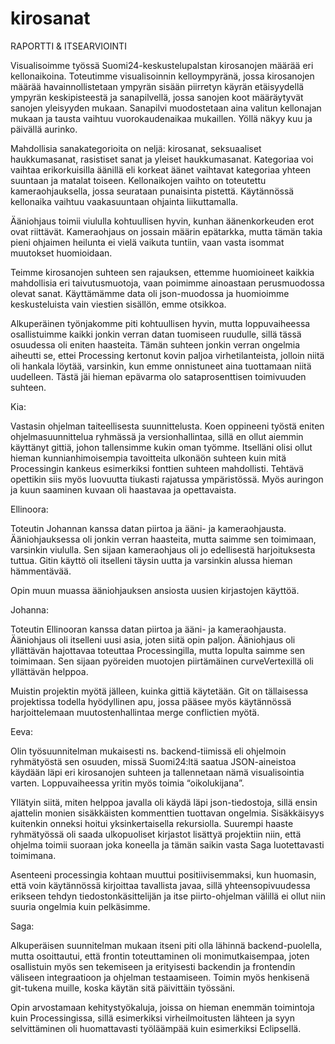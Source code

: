# kirosanat

RAPORTTI & ITSEARVIOINTI

Visualisoimme työssä Suomi24-keskustelupalstan kirosanojen määrää eri kellonaikoina. Toteutimme visualisoinnin kelloympyränä, jossa kirosanojen määrää havainnollistetaan ympyrän sisään piirretyn käyrän etäisyydellä ympyrän keskipisteestä ja sanapilvellä, jossa sanojen koot määräytyvät sanojen yleisyyden mukaan. Sanapilvi muodostetaan aina valitun kellonajan mukaan ja tausta vaihtuu vuorokaudenaikaa mukaillen. Yöllä näkyy kuu ja päivällä aurinko.

Mahdollisia sanakategorioita on neljä: kirosanat, seksuaaliset haukkumasanat, rasistiset sanat ja yleiset haukkumasanat. Kategoriaa voi vaihtaa erikorkuisilla äänillä eli korkeat äänet vaihtavat kategoriaa yhteen suuntaan ja matalat toiseen. Kellonaikojen vaihto on toteutettu kameraohjauksella, jossa seurataan punaisinta pistettä. Käytännössä kellonaika vaihtuu vaakasuuntaan ohjainta liikuttamalla.

Ääniohjaus toimii viululla kohtuullisen hyvin, kunhan äänenkorkeuden erot ovat riittävät. Kameraohjaus on jossain määrin epätarkka, mutta tämän takia pieni ohjaimen heilunta ei vielä vaikuta tuntiin, vaan vasta isommat muutokset huomioidaan.

Teimme kirosanojen suhteen sen rajauksen, ettemme huomioineet kaikkia mahdollisia eri taivutusmuotoja, vaan poimimme ainoastaan perusmuodossa olevat sanat. Käyttämämme data oli json-muodossa ja huomioimme keskusteluista vain viestien sisällön, emme otsikkoa.

Alkuperäinen työnjakomme piti kohtuullisen hyvin, mutta loppuvaiheessa osallistuimme kaikki jonkin verran datan tuomiseen ruudulle, sillä tässä osuudessa oli eniten haasteita. Tämän suhteen jonkin verran ongelmia aiheutti se, ettei Processing kertonut kovin paljoa virhetilanteista, jolloin niitä oli hankala löytää, varsinkin, kun emme onnistuneet aina tuottamaan niitä uudelleen. Tästä jäi hieman epävarma olo sataprosenttisen toimivuuden suhteen.


Kia:

Vastasin ohjelman taiteellisesta suunnittelusta. Koen oppineeni työstä eniten ohjelmasuunnittelua ryhmässä ja versionhallintaa, sillä en ollut aiemmin käyttänyt gittiä, johon tallensimme kukin oman työmme. Itselläni olisi ollut hieman kunnianhimoisempia tavoitteita ulkonäön suhteen kuin mitä Processingin kankeus esimerkiksi fonttien suhteen mahdollisti. Tehtävä opettikin siis myös luovuutta tiukasti rajatussa ympäristössä. Myös auringon ja kuun saaminen kuvaan oli haastavaa ja opettavaista.

Ellinoora:

Toteutin Johannan kanssa datan piirtoa ja ääni- ja kameraohjausta. Ääniohjauksessa oli jonkin verran haasteita, mutta saimme sen toimimaan, varsinkin viululla. Sen sijaan kameraohjaus oli jo edellisestä harjoituksesta tuttua. Gitin käyttö oli itselleni täysin uutta ja varsinkin alussa hieman hämmentävää.

Opin muun muassa ääniohjauksen ansiosta uusien kirjastojen käyttöä.

Johanna:

Toteutin Ellinooran kanssa datan piirtoa ja ääni- ja kameraohjausta. Ääniohjaus oli itselleni uusi asia, joten siitä opin paljon. Ääniohjaus oli yllättävän hajottavaa toteuttaa Processingilla, mutta lopulta saimme sen toimimaan. Sen sijaan pyöreiden muotojen piirtämäinen curveVertexillä oli yllättävän helppoa. 

Muistin projektin myötä jälleen, kuinka gittiä käytetään. Git on tällaisessa projektissa todella hyödyllinen apu, jossa pääsee myös käytännössä harjoittelemaan muutostenhallintaa merge conflictien myötä.

Eeva:

Olin työsuunnitelman mukaisesti ns. backend-tiimissä eli ohjelmoin ryhmätyöstä sen osuuden, missä Suomi24:ltä saatua JSON-aineistoa käydään läpi eri kirosanojen suhteen ja tallennetaan nämä visualisointia varten. Loppuvaiheessa yritin myös toimia “oikolukijana”.
 
Yllätyin siitä, miten helppoa javalla oli käydä läpi json-tiedostoja, sillä ensin ajattelin monien sisäkkäisten kommenttien tuottavan ongelmia. Sisäkkäisyys kuitenkin onneksi hoitui yksinkertaisella rekursiolla. Suurempi haaste ryhmätyössä oli saada ulkopuoliset kirjastot lisättyä projektiin niin, että ohjelma toimii suoraan joka koneella ja tämän saikin vasta Saga luotettavasti toimimana.
 
Asenteeni processingia kohtaan muuttui positiivisemmaksi, kun huomasin, että voin käytännössä kirjoittaa tavallista javaa, sillä yhteensopivuudessa erikseen tehdyn tiedostonkäsittelijän ja itse piirto-ohjelman välillä ei ollut niin suuria ongelmia kuin pelkäsimme.

Saga:

Alkuperäisen suunnitelman mukaan itseni piti olla lähinnä backend-puolella, mutta osoittautui, että frontin toteuttaminen oli monimutkaisempaa, joten osallistuin myös sen tekemiseen ja erityisesti backendin ja frontendin väliseen integraatioon ja ohjelman testaamiseen. Toimin myös henkisenä git-tukena muille, koska käytän sitä päivittäin työssäni.

Opin arvostamaan kehitystyökaluja, joissa on hieman enemmän toimintoja kuin Processingissa, sillä esimerkiksi virheilmoitusten lähteen ja syyn selvittäminen oli huomattavasti työläämpää kuin esimerkiksi Eclipsellä.
